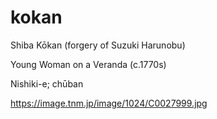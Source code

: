 # kokan

Shiba Kōkan (forgery of Suzuki Harunobu)

Young Woman on a Veranda (c.1770s)

Nishiki-e; chūban

https://image.tnm.jp/image/1024/C0027999.jpg
